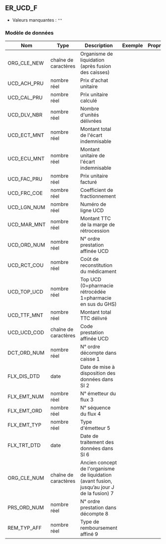 ## ER_UCD_F

- Valeurs manquantes : `""`

### Modèle de données

|Nom|Type|Description|Exemple|Propriétés|
|-|-|-|-|-|
|ORG_CLE_NEW|chaîne de caractères|Organisme de liquidation (après fusion des caisses)|||
|UCD_ACH_PRU|nombre réel|Prix d'achat unitaire|||
|UCD_CAL_PRU|nombre réel|Prix unitaire calculé|||
|UCD_DLV_NBR|nombre réel|Nombre d'unités délivrées|||
|UCD_ECT_MNT|nombre réel|Montant total de l'écart indemnisable|||
|UCD_ECU_MNT|nombre réel|Montant unitaire de l'écart indemnisable|||
|UCD_FAC_PRU|nombre réel|Prix unitaire facturé|||
|UCD_FRC_COE|nombre réel|Coefficient de fractionnement|||
|UCD_LGN_NUM|nombre réel|Numéro de ligne UCD|||
|UCD_MAR_MNT|nombre réel|Montant TTC de la marge de rétrocession|||
|UCD_ORD_NUM|nombre réel|N° ordre prestation affinée UCD|||
|UCD_RCT_COU|nombre réel|Coût de reconstitution du médicament|||
|UCD_TOP_UCD|nombre réel|Top UCD (0=pharmacie rétrocédée 1=pharmacie en sus du GHS)|||
|UCD_TTF_MNT|nombre réel|Montant total TTC délivré|||
|UCD_UCD_COD|chaîne de caractères|Code prestation affinée UCD|||
|DCT_ORD_NUM|nombre réel|N° ordre décompte dans caisse                      1|||
|FLX_DIS_DTD|date|Date de mise à disposition des données dans SI     2|||
|FLX_EMT_NUM|nombre réel|N° émetteur du flux                                                  3|||
|FLX_EMT_ORD|nombre réel|N° séquence du flux                                               4|||
|FLX_EMT_TYP|nombre réel|Type d'émetteur                                                      5|||
|FLX_TRT_DTD|date|Date de traitement des données dans SI                   6|||
|ORG_CLE_NUM|chaîne de caractères|Ancien concept de l'organisme de liquidation (avant fusion, jusqu’au jour J de la fusion)          7|||
|PRS_ORD_NUM|nombre réel|N° ordre prestation dans décompte                 8|||
|REM_TYP_AFF|nombre réel|Type de remboursement affiné                                 9|||
